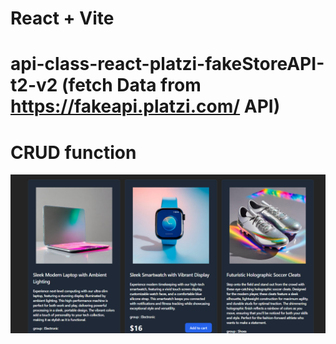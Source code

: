 # React + Vite

# api-class-react-platzi-fakeStoreAPI-t2-v2 (fetch Data from https://fakeapi.platzi.com/ API)

# CRUD function

<img src="./output-t2-2.png"> 
